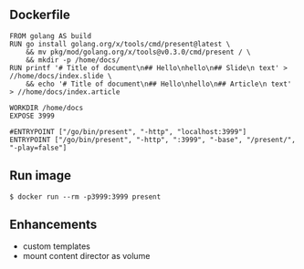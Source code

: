 
## Dockerfile

```
FROM golang AS build
RUN go install golang.org/x/tools/cmd/present@latest \
    && mv pkg/mod/golang.org/x/tools@v0.3.0/cmd/present / \
    && mkdir -p /home/docs/
RUN printf '# Title of document\n## Hello\nhello\n## Slide\n text' > //home/docs/index.slide \ 
    && echo '# Title of document\n## Hello\nhello\n## Article\n text' > //home/docs/index.article 

WORKDIR /home/docs
EXPOSE 3999

#ENTRYPOINT ["/go/bin/present", "-http", "localhost:3999"]
ENTRYPOINT ["/go/bin/present", "-http", ":3999", "-base", "/present/", "-play=false"]
```

## Run image

```
$ docker run --rm -p3999:3999 present
```

## Enhancements
- custom templates
- mount content director as volume
